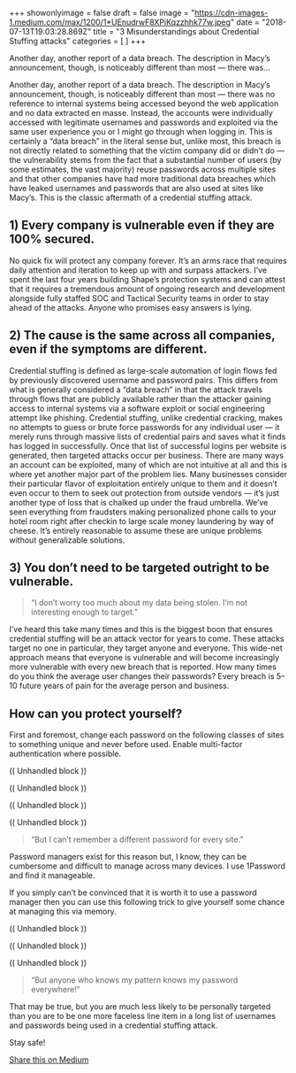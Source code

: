 +++
showonlyimage = false
draft = false
image = "https://cdn-images-1.medium.com/max/1200/1*UEnudrwF8XPiKqzzhhk77w.jpeg"
date = "2018-07-13T19:03:28.869Z"
title = "3 Misunderstandings about Credential Stuffing attacks"
categories = [ ]
+++




<span class=subtitle>Another day, another report of a data breach. The description in Macy’s announcement, though, is noticeably different than most — there was…</span>


<!--more-->

Another day, another report of a data breach. The description in Macy’s announcement, though, is noticeably different than most — there was no reference to internal systems being accessed beyond the web application and no data extracted en masse. Instead, the accounts were individually accessed with legitimate usernames and passwords and exploited via the same user experience you or I might go through when logging in. This is certainly a “data breach” in the literal sense but, unlike most, this breach is not directly related to something that the victim company did or didn’t do — the vulnerability stems from the fact that a substantial number of users (by some estimates, the vast majority) reuse passwords across multiple sites and that other companies have had more traditional data breaches which have leaked usernames and passwords that are also used at sites like Macy’s. This is the classic aftermath of a credential stuffing attack.


## 1) Every company is vulnerable even if they are 100% secured.


No quick fix will protect any company forever. It’s an arms race that requires daily attention and iteration to keep up with and surpass attackers. I’ve spent the last four years building Shape’s protection systems and can attest that it requires a tremendous amount of ongoing research and development alongside fully staffed SOC and Tactical Security teams in order to stay ahead of the attacks. Anyone who promises easy answers is lying.


## 2) The cause is the same across all companies, even if the symptoms are different.


Credential stuffing is defined as large-scale automation of login flows fed by previously discovered username and password pairs. This differs from what is generally considered a “data breach” in that the attack travels through flows that are publicly available rather than the attacker gaining access to internal systems via a software exploit or social engineering attempt like phishing. Credential stuffing, unlike credential cracking, makes no attempts to guess or brute force passwords for any individual user — it merely runs through massive lists of credential pairs and saves what it finds has logged in successfully. Once that list of successful logins per website is generated, then targeted attacks occur per business. There are many ways an account can be exploited, many of which are not intuitive at all and this is where yet another major part of the problem lies. Many businesses consider their particular flavor of exploitation entirely unique to them and it doesn’t even occur to them to seek out protection from outside vendors — it’s just another type of loss that is chalked up under the fraud umbrella. We’ve seen everything from fraudsters making personalized phone calls to your hotel room right after checkin to large scale money laundering by way of cheese. It’s entirely reasonable to assume these are unique problems without generalizable solutions.


## 3) You don’t need to be targeted outright to be vulnerable.


> “I don’t worry too much about my data being stolen. I’m not interesting enough to target.”

I’ve heard this take many times and this is the biggest boon that ensures credential stuffing will be an attack vector for years to come. These attacks target no one in particular, they target anyone and everyone. This wide-net approach means that everyone is vulnerable and will become increasingly more vulnerable with every new breach that is reported. How many times do you think the average user changes their passwords? Every breach is 5–10 future years of pain for the average person and business.


## How can you protect yourself?


First and foremost, change each password on the following classes of sites to something unique and never before used. Enable multi-factor authentication where possible.


(( Unhandled block ))


(( Unhandled block ))


(( Unhandled block ))


(( Unhandled block ))


> “But I can’t remember a different password for every site.”

Password managers exist for this reason but, I know, they can be cumbersome and difficult to manage across many devices. I use 1Password and find it manageable.


If you simply can’t be convinced that it is worth it to use a password manager then you can use this following trick to give yourself some chance at managing this via memory.


(( Unhandled block ))


(( Unhandled block ))


(( Unhandled block ))


> “But anyone who knows my pattern knows my password everywhere!”

That may be true, but you are much less likely to be personally targeted than you are to be one more faceless line item in a long list of usernames and passwords being used in a credential stuffing attack.


Stay safe!


[Share this on Medium](https://medium.com/@jsoverson/3-misunderstandings-about-credential-stuffing-attacks-3526c618a8d6)
